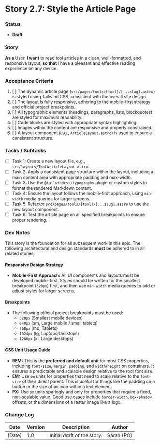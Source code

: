 # Story 2.7: Style the Article Page

### Status
- **Draft**

### Story
**As a** User,
**I want** to read tool articles in a clean, well-formatted, and responsive layout,
**so that** I have a pleasant and effective reading experience on any device.

### Acceptance Criteria
1.  [ ] The dynamic article page (`src/pages/tools/[tool]/[...slug].astro`) is styled using Tailwind CSS, consistent with the overall site design.
2.  [ ] The layout is fully responsive, adhering to the mobile-first strategy and official project breakpoints.
3.  [ ] All typographic elements (headings, paragraphs, lists, blockquotes) are styled for maximum readability.
4.  [ ] Code blocks are styled with appropriate syntax highlighting.
5.  [ ] Images within the content are responsive and properly constrained.
6.  [ ] A layout component (e.g., `ArticleLayout.astro`) is used to ensure a consistent structure.

### Tasks / Subtasks
-   [ ] Task 1: Create a new layout file, e.g., `src/layouts/ToolArticleLayout.astro`.
-   [ ] Task 2: Apply a consistent page structure within the layout, including a main content area with appropriate padding and max-width.
-   [ ] Task 3: Use the `@tailwindcss/typography` plugin or custom styles to format the rendered Markdown content.
-   [ ] Task 4: Ensure the layout follows the mobile-first approach, using `min-width` media queries for larger screens.
-   [ ] Task 5: Refactor `src/pages/tools/[tool]/[...slug].astro` to use the new layout component.
-   [ ] Task 6: Test the article page on all specified breakpoints to ensure proper rendering.

### Dev Notes
This story is the foundation for all subsequent work in this epic. The following architectural and design standards **must** be adhered to in all related stories.

#### Responsive Design Strategy
-   **Mobile-First Approach:** All UI components and layouts must be developed mobile-first. Styles should be written for the smallest breakpoint (`320px`) first, and then use `min-width` media queries to add or adjust styles for larger screens.

#### Breakpoints
-   The following official project breakpoints must be used:
    -   `320px` (Smallest mobile devices)
    -   `640px` (sm, Large mobile / small tablets)
    -   `768px` (md, Tablets)
    -   `1024px` (lg, Laptops/Desktops)
    -   `1280px` (xl, Large desktops)

#### CSS Unit Usage Guide
-   **REM:** This is the **preferred and default unit** for most CSS properties, including `font-size`, `margin`, `padding`, and `width`/`height` on containers. It ensures a predictable and scalable design relative to the root font size.
-   **EM:** Use `em` units for properties that need to scale relative to the `font-size` of their direct parent. This is useful for things like the padding on a button or the size of an icon within a text element.
-   **PX:** Use `px` units sparingly and only for properties that require a fixed, non-scalable value. Good use cases include `border-width`, `box-shadow` offsets, or the dimensions of a raster image like a logo.

### Change Log
| Date | Version | Description | Author |
| --- | --- | --- | --- |
| (Date) | 1.0 | Initial draft of the story. | Sarah (PO) |
